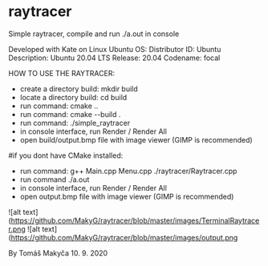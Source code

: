 # raytracer
Simple raytracer, compile and run ./a.out in console

Developed with Kate on Linux Ubuntu OS:
Distributor ID:	Ubuntu
Description:	Ubuntu 20.04 LTS
Release:	20.04
Codename:	focal

HOW TO USE THE RAYTRACER:
  - create a directory build: mkdir build
  - locate a directory build: cd build
  - run command: cmake ..
  - run command: cmake --build .
  - run command: ./simple_raytracer
  - in console interface, run Render / Render All
  - open build/output.bmp file with image viewer (GIMP is recommended)

#if you dont have CMake installed:
  - run command: g++ Main.cpp Menu.cpp ./raytracer/Raytracer.cpp
  - run command ./a.out
  - in console interface, run Render / Render All
  - open output.bmp file with image viewer (GIMP is recommended)
  
![alt text](https://github.com/MakyG/raytracer/blob/master/images/TerminalRaytracer.png
![alt text](https://github.com/MakyG/raytracer/blob/master/images/output.png
  
By Tomáš Makyča 10. 9. 2020

